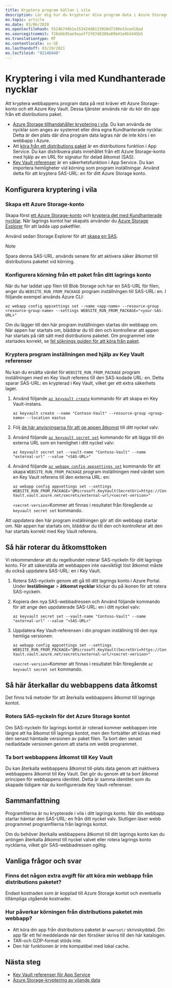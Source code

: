 ```yaml
---
title: Kryptera program källan i vila
description: Lär dig hur du krypterar dina program data i Azure Storage och distribuerar dem som en paketfil.
ms.topic: article
ms.date: 03/06/2020
ms.openlocfilehash: 5524b749b1e15342dd0133920d7190e33ced18ad
ms.sourcegitcommit: f28ebb95ae9aaaff3f87d8388a09b41e0b3445b5
ms.translationtype: MT
ms.contentlocale: sv-SE
ms.lasthandoff: 03/29/2021
ms.locfileid: "92146040"
---
```

# <a name="encryption-at-rest-using-customer-managed-keys"></a>Kryptering i vila med Kundhanterade nycklar

Att kryptera webbappens program data på rest kräver ett Azure Storage-konto och ett Azure Key Vault. Dessa tjänster används när du kör din app från ett distributions paket.

  - [Azure Storage tillhandahåller kryptering i vila](../storage/common/storage-service-encryption.md). Du kan använda de nycklar som anges av systemet eller dina egna Kundhanterade nycklar. Detta är den plats där dina program data lagras när de inte körs i en webbapp i Azure.
  - Att [köra från ett distributions paket](deploy-run-package.md) är en distributions funktion i App Service. Du kan distribuera plats innehållet från ett Azure Storage-konto med hjälp av en URL för signatur för delad åtkomst (SAS).
  - [Key Vault referenser](app-service-key-vault-references.md) är en säkerhetsfunktion i App Service. Du kan importera hemligheter vid körning som program inställningar. Använd detta för att kryptera SAS-URL: en för ditt Azure Storage konto.

## <a name="set-up-encryption-at-rest"></a>Konfigurera kryptering i vila

### <a name="create-an-azure-storage-account"></a>Skapa ett Azure Storage-konto

Skapa först [ett Azure Storage-konto](../storage/common/storage-account-create.md) och [kryptera det med Kundhanterade nycklar](../storage/common/customer-managed-keys-overview.md). När lagrings kontot har skapats använder du [Azure Storage Explorer](../vs-azure-tools-storage-manage-with-storage-explorer.md) för att ladda upp paketfiler.

Använd sedan Storage Explorer för att [skapa en SAS](../vs-azure-tools-storage-manage-with-storage-explorer.md?tabs=windows#generate-a-sas-in-storage-explorer). 

> [!NOTE]
> Spara denna SAS-URL. används senare för att aktivera säker åtkomst till distributions paketet vid körning.

### <a name="configure-running-from-a-package-from-your-storage-account"></a>Konfigurera körning från ett paket från ditt lagrings konto
  
När du har laddat upp filen till Blob Storage och har en SAS-URL för filen, anger du `WEBSITE_RUN_FROM_PACKAGE` program inställningen till SAS-URL: en. I följande exempel används Azure CLI:

```
az webapp config appsettings set --name <app-name> --resource-group <resource-group-name> --settings WEBSITE_RUN_FROM_PACKAGE="<your-SAS-URL>"
```

Om du lägger till den här program inställningen startas din webbapp om. När appen har startats om, bläddrar du till den och kontrollerar att appen har startats på rätt sätt med distributions paketet. Om programmet inte startades korrekt, se [fel söknings guiden för att köra från paket](deploy-run-package.md#troubleshooting).

### <a name="encrypt-the-application-setting-using-key-vault-references"></a>Kryptera program inställningen med hjälp av Key Vault referenser

Nu kan du ersätta värdet för `WEBSITE_RUN_FROM_PACKAGE` program inställningen med en Key Vault referens till den SAS-kodade URL: en. Detta sparar SAS-URL: en krypterad i Key Vault, vilket ger ett extra säkerhets lager.

1. Använd följande [`az keyvault create`](/cli/azure/keyvault#az-keyvault-create) kommando för att skapa en Key Vault-instans.       

    ```azurecli    
    az keyvault create --name "Contoso-Vault" --resource-group <group-name> --location eastus    
    ```    

1. Följ [de här anvisningarna för att ge appen åtkomst](app-service-key-vault-references.md#granting-your-app-access-to-key-vault) till ditt nyckel valv:

1. Använd följande [`az keyvault secret set`](/cli/azure/keyvault/secret#az-keyvault-secret-set) kommando för att lägga till din externa URL som en hemlighet i ditt nyckel valv:   

    ```azurecli    
    az keyvault secret set --vault-name "Contoso-Vault" --name "external-url" --value "<SAS-URL>"    
    ```    

1.  Använd följande [`az webapp config appsettings set`](/cli/azure/webapp/config/appsettings#az-webapp-config-appsettings-set) kommando för att skapa `WEBSITE_RUN_FROM_PACKAGE` program inställningen med värdet som en Key Vault referens till den externa URL: en:

    ```azurecli    
    az webapp config appsettings set --settings WEBSITE_RUN_FROM_PACKAGE="@Microsoft.KeyVault(SecretUri=https://Contoso-Vault.vault.azure.net/secrets/external-url/<secret-version>"    
    ```

    `<secret-version>`Kommer att finnas i resultatet från föregående `az keyvault secret set` kommando.

Att uppdatera den här program inställningen gör att din webbapp startar om. När appen har startats om, bläddrar du till den och kontrollerar att den har startats korrekt med Key Vault referens.

## <a name="how-to-rotate-the-access-token"></a>Så här roterar du åtkomsttoken

Vi rekommenderar att du regelbundet roterar SAS-nyckeln för ditt lagrings konto. För att säkerställa att webbappen inte oavsiktligt löst åtkomst måste du också uppdatera SAS-URL: en i Key Vault.

1. Rotera SAS-nyckeln genom att gå till ditt lagrings konto i Azure Portal. Under **Inställningar**  >  **åtkomst nycklar** klickar du på ikonen för att rotera SAS-nyckeln.

1. Kopiera den nya SAS-webbadressen och Använd följande kommando för att ange den uppdaterade SAS-URL: en i ditt nyckel valv:

    ```azurecli    
    az keyvault secret set --vault-name "Contoso-Vault" --name "external-url" --value "<SAS-URL>"    
    ``` 

1. Uppdatera Key Vault-referensen i din program inställning till den nya hemliga versionen:

    ```azurecli    
    az webapp config appsettings set --settings WEBSITE_RUN_FROM_PACKAGE="@Microsoft.KeyVault(SecretUri=https://Contoso-Vault.vault.azure.net/secrets/external-url/<secret-version>"    
    ```

    `<secret-version>`Kommer att finnas i resultatet från föregående `az keyvault secret set` kommando.

## <a name="how-to-revoke-the-web-apps-data-access"></a>Så här återkallar du webbappens data åtkomst

Det finns två metoder för att återkalla webbappens åtkomst till lagrings kontot. 

### <a name="rotate-the-sas-key-for-the-azure-storage-account"></a>Rotera SAS-nyckeln för det Azure Storage kontot

Om SAS-nyckeln för lagrings kontot är roterad kommer webbappen inte längre att ha åtkomst till lagrings kontot, men den fortsätter att köras med den senast hämtade versionen av paket filen. Ta bort den senast nedladdade versionen genom att starta om webb programmet.

### <a name="remove-the-web-apps-access-to-key-vault"></a>Ta bort webbappens åtkomst till Key Vault

Du kan återkalla webbappens åtkomst till-plats data genom att inaktivera webbappens åtkomst till Key Vault. Det gör du genom att ta bort åtkomst principen för webbappens identitet. Detta är samma identitet som du skapade tidigare när du konfigurerade Key Vault-referenser.

## <a name="summary"></a>Sammanfattning

Programfilerna är nu krypterade i vila i ditt lagrings konto. När din webbapp startar hämtar den SAS-URL: en från ditt nyckel valv. Slutligen läser webb programmet programfilerna från lagrings kontot. 

Om du behöver återkalla webbappens åtkomst till ditt lagrings konto kan du antingen återkalla åtkomst till nyckel valvet eller rotera lagrings konto nycklarna, vilket gör SAS-webbadressen ogiltig.

## <a name="frequently-asked-questions"></a>Vanliga frågor och svar

### <a name="is-there-any-additional-charge-for-running-my-web-app-from-the-deployment-package"></a>Finns det någon extra avgift för att köra min webbapp från distributions paketet?

Endast kostnaden som är kopplad till Azure Storage kontot och eventuella tillämpliga utgående kostnader.

### <a name="how-does-running-from-the-deployment-package-affect-my-web-app"></a>Hur påverkar körningen från distributions paketet min webbapp?

- Att köra din app från distributions paketet är `wwwroot/` skrivskyddad. Din app får ett fel meddelande när den försöker skriva till den här katalogen.
- TAR-och GZIP-format stöds inte.
- Den här funktionen är inte kompatibel med lokal cache.

## <a name="next-steps"></a>Nästa steg

- [Key Vault referenser för App Service](app-service-key-vault-references.md)
- [Azure Storage-kryptering av vilande data](../storage/common/storage-service-encryption.md)